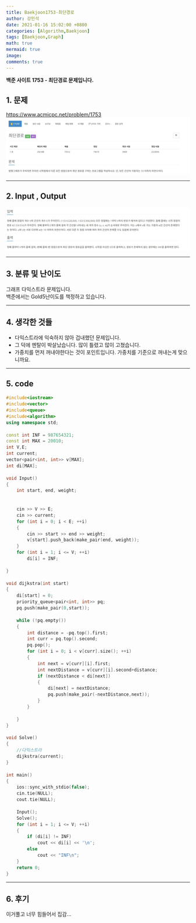 ```yaml
---
title: Baekjoon1753-최단경로
author: 강민석
date: 2021-01-16 15:02:00 +0800
categories: [Algorithm,Baekjoon]
tags: [Baekjoon,Graph]
math: true
mermaid: true
image: 
comments: true
---
```


**백준 사이트 1753 - 최단경로 문제입니다.**

## 1. 문제
<https://www.acmicpc.net/problem/1753>
![](/assets/img/sample/Baekjoon/1753/Problem.JPG)

-----  

## 2. Input , Output
![](/assets/img/sample/Baekjoon/1753/input.JPG)

-----  

## 3. 분류 및 난이도

그래프 다익스트라 문제입니다.  
백준에서는 Gold5난이도를 책정하고 있습니다.  

-----  

## 4. 생각한 것들

- 다익스트라에 익숙하지 않아 겁내했던 문제입니다.
- 그 덕에 멘탈이 박살났습니다. 많이 틀렸고 많이 고쳤습니다.
- 가중치를 먼저 꺼내야한다는 것이 포인트입니다. 가중치를 기준으로 꺼내는게 맞으니까요.

-----  

## 5. code

```c++
#include<iostream>
#include<vector>
#include<queue>
#include<algorithm>
using namespace std;

const int INF = 987654321;
const int MAX = 20010;
int V,E;
int current;
vector<pair<int, int>> v[MAX];
int di[MAX];

void Input()
{
	int start, end, weight;
	
	
	cin >> V >> E;
	cin >> current;
	for (int i = 0; i < E; ++i)
	{
		cin >> start >> end >> weight;
		v[start].push_back(make_pair(end, weight));
	}
	for (int i = 1; i <= V; ++i)
		di[i] = INF;

}

void dijkstra(int start)
{
	di[start] = 0;
	priority_queue<pair<int, int>> pq;
	pq.push(make_pair(0,start));

	while (!pq.empty())
	{
		int distance = -pq.top().first;
		int curr = pq.top().second;
		pq.pop();
		for (int i = 0; i < v[curr].size(); ++i)
		{
			int next = v[curr][i].first;
			int nextDistance = v[curr][i].second+distance;
			if (nextDistance < di[next])
			{
				di[next] = nextDistance;
				pq.push(make_pair(-nextDistance,next));
			}
		}

	}
}

void Solve()
{
	//다익스트라
	dijkstra(current);
}

int main()
{
	ios::sync_with_stdio(false);
	cin.tie(NULL);
	cout.tie(NULL);

	Input();
	Solve();
	for (int i = 1; i <= V; ++i)
	{
		if (di[i] != INF)
			cout << di[i] << '\n';
		else
			cout << "INF\n";
	}
	return 0;
}
```
-----

## 6. 후기
이거풀고 너무 힘들어서 집감... 










 